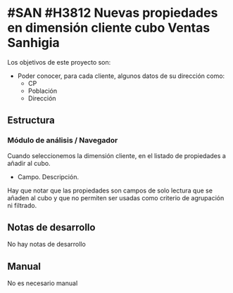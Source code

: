 # #SAN #H3812 Nuevas propiedades en dimensión cliente cubo Ventas Sanhigia

Los objetivos de este proyecto son:
+ Poder conocer, para cada cliente, algunos datos de su dirección como:
    + CP
    + Población
    + Dirección

## Estructura

### Módulo de análisis / Navegador
Cuando seleccionemos la dimensión cliente, en el listado de propiedades a añadir al cubo.
+ Campo. Descripción.

Hay que notar que las propiedades son campos de solo lectura que se añaden al cubo y que no permiten ser usadas como criterio de agrupación ni filtrado.
## Notas de desarrollo
No hay notas de desarrollo

## Manual
No es necesario manual
